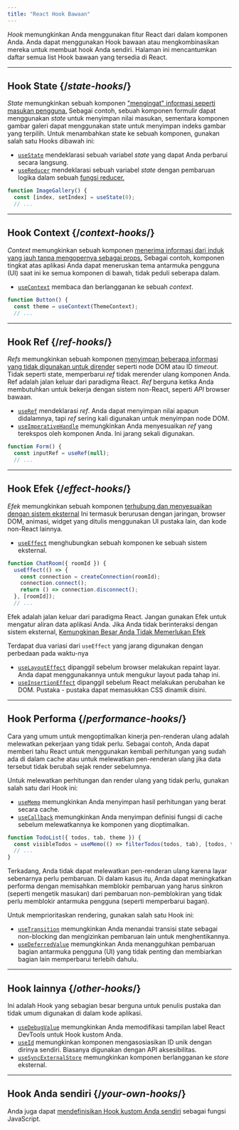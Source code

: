 ```yaml
---
title: "React Hook Bawaan"
---
```


<Intro>

*Hook* memungkinkan Anda menggunakan fitur React dari dalam komponen Anda. Anda dapat menggunakan Hook bawaan atau mengkombinasikan mereka untuk membuat hook Anda sendiri. Halaman ini mencantumkan daftar semua list Hook bawaan yang tersedia di React.

</Intro>

---

## Hook State {/*state-hooks*/}

*State* memungkinkan sebuah komponen ["mengingat" informasi seperti masukan pengguna.](/learn/state-a-components-memory) Sebagai contoh, sebuah komponen formulir dapat menggunakan *state* untuk menyimpan nilai masukan, sementara komponen gambar galeri dapat menggunakan state untuk menyimpan indeks gambar yang terpilih. 
Untuk menambahkan state ke sebuah komponen, gunakan salah satu Hooks dibawah ini:

* [`useState`](/reference/react/useState) mendeklarasi sebuah variabel *state* yang dapat Anda perbarui secara langsung. 
* [`useReducer`](/reference/react/useReducer) mendeklarasi sebuah variabel *state* dengan pembaruan logika dalam sebuah [fungsi reducer.](/learn/extracting-state-logic-into-a-reducer)

```js
function ImageGallery() {
  const [index, setIndex] = useState(0);
  // ...
```

---

## Hook Context {/*context-hooks*/}

*Context* memungkinkan sebuah komponen [menerima informasi dari induk yang jauh tanpa mengopernya sebagai props.](/learn/passing-props-to-a-component) Sebagai contoh, komponen tingkat atas aplikasi Anda dapat meneruskan tema antarmuka pengguna (UI) saat ini ke semua komponen di bawah, tidak peduli seberapa dalam. 
* [`useContext`](/reference/react/useContext) membaca dan berlangganan ke sebuah *context*.

```js
function Button() {
  const theme = useContext(ThemeContext);
  // ...
```

---

## Hook Ref {/*ref-hooks*/}
*Refs* memungkinkan sebuah komponen [menyimpan beberapa informasi yang tidak digunakan untuk dirender](/learn/referencing-values-with-refs) seperti node DOM atau ID *timeout*. Tidak seperti state, memperbarui *ref* tidak merender ulang komponen Anda. Ref adalah jalan keluar dari paradigma React. *Ref* berguna ketika Anda membutuhkan untuk bekerja dengan sistem non-React, seperti *API* browser bawaan.

* [`useRef`](/reference/react/useRef) mendeklarasi *ref*. Anda dapat menyimpan nilai apapun didalamnya, tapi *ref* sering kali digunakan untuk menyimpan node DOM.
* [`useImperativeHandle`](/reference/react/useImperativeHandle) memungkinkan Anda menyesuaikan *ref* yang terekspos oleh komponen Anda. Ini jarang sekali digunakan.

```js
function Form() {
  const inputRef = useRef(null);
  // ...
```

---

## Hook Efek {/*effect-hooks*/}

*Efek* memungkinkan sebuah komponen [terhubung dan menyesuaikan dengan sistem eksternal](/learn/synchronizing-with-effects) Ini termasuk berurusan dengan jaringan, browser DOM, animasi, widget yang ditulis menggunakan UI pustaka lain, dan kode non-React lainnya.

* [`useEffect`](/reference/react/useEffect) menghubungkan sebuah komponen ke sebuah sistem eksternal.

```js
function ChatRoom({ roomId }) {
  useEffect(() => {
    const connection = createConnection(roomId);
    connection.connect();
    return () => connection.disconnect();
  }, [roomId]);
  // ...
```

Efek adalah jalan keluar dari paradigma React. Jangan gunakan Efek untuk mengatur aliran data aplikasi Anda. Jika Anda tidak berinteraksi dengan sistem eksternal, [Kemungkinan Besar Anda Tidak Memerlukan Efek](/learn/you-might-not-need-an-effect)

Terdapat dua variasi dari `useEffect` yang jarang digunakan dengan perbedaan pada waktu-nya

* [`useLayoutEffect`](/reference/react/useLayoutEffect) dipanggil sebelum browser melakukan repaint layar. Anda dapat menggunakannya untuk mengukur layout pada tahap ini.
* [`useInsertionEffect`](/reference/react/useInsertionEffect) dipanggil sebelum React melakukan perubahan ke DOM. Pustaka - pustaka dapat memasukkan CSS dinamik disini.

---

## Hook Performa {/*performance-hooks*/}

Cara yang umum untuk mengoptimalkan kinerja pen-renderan ulang adalah melewatkan pekerjaan yang tidak perlu. Sebagai contoh, Anda dapat memberi tahu React untuk menggunakan kembali perhitungan yang sudah ada di dalam cache atau untuk melewatkan pen-renderan ulang jika data tersebut tidak berubah sejak render sebelumnya.

Untuk melewatkan perhitungan dan render ulang yang tidak perlu, gunakan salah satu dari Hook ini:

- [`useMemo`](/reference/react/useMemo) memungkinkan Anda menyimpan hasil perhitungan yang berat secara cache.
- [`useCallback`](/reference/react/useCallback) memungkinkan Anda menyimpan definisi fungsi di cache sebelum melewatkannya ke komponen yang dioptimalkan.

```js
function TodoList({ todos, tab, theme }) {
  const visibleTodos = useMemo(() => filterTodos(todos, tab), [todos, tab]);
  // ...
}
```

Terkadang, Anda tidak dapat melewatkan pen-renderan ulang karena layar sebenarnya perlu pembaruan. Di dalam kasus itu, Anda dapat meningkatkan performa dengan memisahkan memblokir pembaruan yang harus sinkron (seperti mengetik masukan) dari pembaruan non-pemblokiran yang tidak perlu memblokir antarmuka pengguna (seperti memperbarui bagan).

Untuk memprioritaskan rendering, gunakan salah satu Hook ini:

- [`useTransition`](/reference/react/useTransition) memungkinkan Anda menandai transisi state sebagai non-blocking dan mengizinkan pembaruan lain untuk menghentikannya.
- [`useDeferredValue`](/reference/react/useDeferredValue) memungkinkan Anda menangguhkan pembaruan bagian antarmuka pengguna (UI) yang tidak penting dan membiarkan bagian lain memperbarui terlebih dahulu.

---

## Hook lainnya {/*other-hooks*/}

Ini adalah Hook yang sebagian besar berguna untuk penulis pustaka dan tidak umum digunakan di dalam kode aplikasi.

- [`useDebugValue`](/reference/react/useDebugValue) memungkinkan Anda memodifikasi tampilan label React DevTools untuk Hook kustom Anda.
- [`useId`](/reference/react/useId) memungkinkan komponen mengasosiasikan ID unik dengan dirinya sendiri. Biasanya digunakan dengan API aksesibilitas.
- [`useSyncExternalStore`](/reference/react/useSyncExternalStore) memungkinkan komponen berlangganan ke *store* eksternal.

---

## Hook Anda sendiri {/*your-own-hooks*/}

Anda juga dapat [mendefinisikan Hook kustom Anda sendiri](/learn/reusing-logic-with-custom-hooks#extracting-your-own-custom-hook-from-a-component) sebagai fungsi JavaScript.
